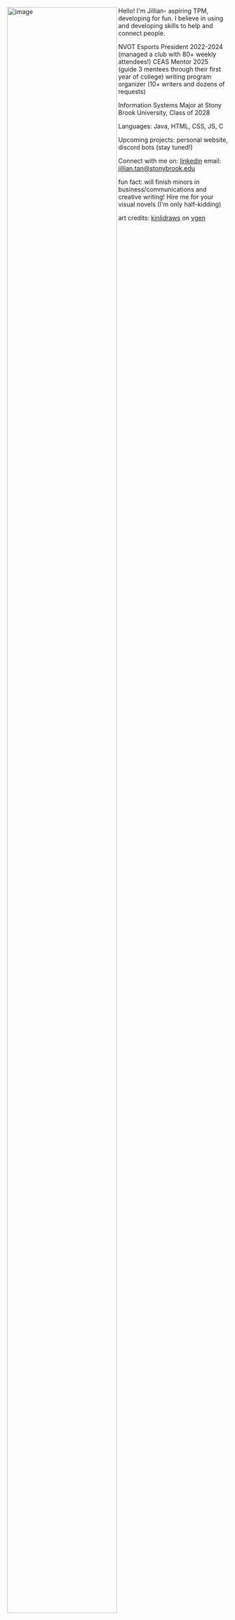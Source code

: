  <!--<img width="250" height="250" alt="image" ALIGN="left" src="https://github.com/user-attachments/assets/66fff6e0-a6d7-4af8-96dd-1c184697047b" /> -->
 
 <img width="250" height="3661" alt="image" ALIGN="left" src="https://github.com/user-attachments/assets/05a01071-ce3f-4157-8fc0-f795ecefc35f" /> Hello! I'm Jillian- aspiring TPM, developing for fun. I believe in using and developing skills to help and connect people. 

 
NVOT Esports President 2022-2024 (managed a club with 80+ weekly attendees!) CEAS Mentor 2025 (guide 3 mentees through their first year of college) writing program organizer (10+ writers and dozens of requests) 

Information Systems Major at Stony Brook University, Class of 2028 

Languages: Java, HTML, CSS, JS, C

Upcoming projects: personal website, discord bots (stay tuned!)

Connect with me on: [linkedin](www.linkedin.com/in/jillianatan) email: jillian.tan@stonybrook.edu 

fun fact: will finish minors in business/communications and creative writing! Hire me for your visual novels (I'm only half-kidding)

art credits: [kinlidraws](https://vgen.co/Kinlidraws) on [vgen](https://vgen.co/)


<!--
**jillianatan/jillianatan** is a ✨ _special_ ✨ repository because its `README.md` (this file) appears on your GitHub profile.

Here are some ideas to get you started:

- 🔭 I’m currently working on ...
- 🌱 I’m currently learning ...
- 👯 I’m looking to collaborate on ...
- 🤔 I’m looking for help with ...
- 💬 Ask me about ...
- 📫 How to reach me: ...
- 😄 Pronouns: ...
- ⚡ Fun fact: ...
-->

